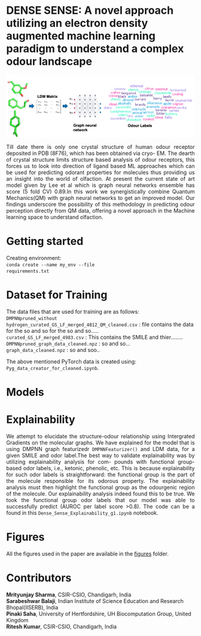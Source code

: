 #  DENSE SENSE: A novel approach utilizing an electron density augmented machine learning paradigm to understand a complex odour landscape
![Representation of QNN framework](https://github.com/CSIO-FPIL/Dense-Sense-ODOR/blob/main/30_ensemble_models/qnn.png)

<div align="justify"> Till date there is only one crystal structure of human odour receptor deposited in PDB
(8F76), which has been obtained via cryo- EM. The dearth of crystal structure limits
structure based analysis of odour receptors, this forces us to look into direction of ligand
based ML approaches which can be used for predicting odorant properties for molecules
thus providing us an insight into the world of olfaction. At present the current state
of art model given by Lee et al which is graph neural networks ensemble has score
(5 fold CV) 0.89.In this work we synergistically combine Quantum Mechanics(QM)
with graph neural networks to get an improved model. Our findings underscore the
possibility of this methodology in predicting odour perception directly from QM data,
offering a novel approach in the Machine learning space to understand olfaction. </div>



# Getting started
Creating environment:
<br><code>conda create --name my_env --file requirements.txt</code></br>

# Dataset for Training


The data files that are used for training are as follows:<br>
<code>DMPNNpruned_without hydrogen_curated_GS_LF_merged_4812_QM_cleaned.csv</code> : file contains the data for the so and so for the so and so..... <br>
<code>curated_GS_LF_merged_4983.csv</code> : This contains the SMILE and thier........<br>
<code>DMPNNpruned_graph_data_cleaned.npz</code> : so and so...<br>
<code>graph_data_cleaned.npz</code> : so and soo..  <br>

The above mentioned PyTorch data is created using: <code>Pyg_data_creator_for_cleaned.ipynb</code>.

# Models


# Explainability
<div align="justify">We attempt to elucidate the structure-odour relationship using Intergrated Gradients on the molecular graphs. We have explained for the model that is using DMPNN graph featurizedr <code>DMPNNFeaturizer()</code> and LDM data, for a given SMILE and odor label.The best way to validate explainability was by utilizing explainability analysis for com-
pounds with functional group-based odor labels, i.e., ketonic, phenolic, etc. This is because
explainability for such odor labels is straightforward: the functional group is the part of
the molecule responsible for its odorous property. The explainability analysis must then
highlight the functional group as the odourgenic region of the molecule.
Our explainability analysis indeed found this to be true. We took the functional group
odor labels that our model was able to successfully predict (AUROC per label score >0.8). The code can be a found in this <code>Dense_Sense_Explainability_g1.ipynb</code> notebook.</div>

# Figures
All the figures used in the paper are available in the [figures](https://github.com/CSIO-FPIL/generative-odor/tree/main/figures) folder. 

# Contributors
**Mrityunjay Sharma**, CSIR-CSIO, Chandigarh, India                
**Sarabeshwar Balaji**, Indian Institute of Science Education and Research Bhopal(IISERB), India <br>
**Pinaki Saha**, University of Hertfordshire, UH Biocomputation Group, United Kingdom <br>
**Ritesh Kumar**, CSIR-CSIO, Chandigarh, India
